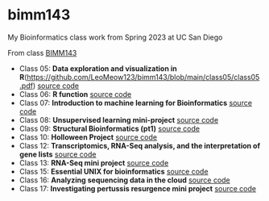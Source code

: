 # bimm143
My Bioinformatics class work from Spring 2023 at UC San Diego

From class [BIMM143](https://bioboot.github.io/bimm143_S23/)

- Class 05: **Data exploration and visualization in R**(https://github.com/LeoMeow123/bimm143/blob/main/class05/class05.pdf) [source code](https://github.com/LeoMeow123/bimm143/blob/main/class05/class05.Rmd)
- Class 06: **R function** [source code](https://github.com/LeoMeow123/bimm143/blob/main/Class06/Class06.qmd)
- Class 07: **Introduction to machine learning for Bioinformatics** [source code](https://github.com/LeoMeow123/bimm143/blob/main/Class07/Class07.qmd)
- Class 08: **Unsupervised learning mini-project** [source code](https://github.com/LeoMeow123/bimm143/blob/main/Class08/Class08.qmd)
- Class 09: **Structural Bioinformatics (pt1)** [source code](https://github.com/LeoMeow123/bimm143/blob/main/Class09/Class09.qmd)
- Class 10: **Holloween Project** [source code](https://github.com/LeoMeow123/bimm143/blob/main/Class10%3A%20Holloween%20Candy/Class10.qmd)
- Class 12: **Transcriptomics, RNA-Seq analysis, and the interpretation of gene lists** [source code](https://github.com/LeoMeow123/bimm143/blob/main/Class12/Class%2012.qmd)
- Class 13: **RNA-Seq mini project** [source code](https://github.com/LeoMeow123/bimm143/blob/main/Class13/Class13.qmd)
- Class 15: **Essential UNIX for bioinformatics** [source code](https://github.com/LeoMeow123/bimm143/tree/main/Class15)
- Class 16: **Analyzing sequencing data in the cloud** [source code](https://github.com/LeoMeow123/bimm143/tree/main/Class16)
- Class 17: **Investigating pertussis resurgence mini project** [source code](https://github.com/LeoMeow123/bimm143/tree/main/Class17)
